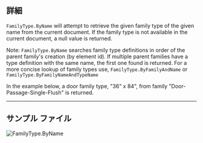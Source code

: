 ## 詳細
`FamilyType.ByName` will attempt to retrieve the given family type of the given name from the current document. If the family type is not available in the current document, a null value is returned.

Note: `FamilyType.ByName` searches family type definitions in order of the parent family's creation (by element id). If multiple parent families have a type definition with the same name, the first one found is returned. For a more concise lookup of family types use, `FamilyType.ByFamilyAndName` or `FamilyType.ByFamilyNameAndTypeName`

In the example below, a door family type, "36" x 84", from family "Door-Passage-Single-Flush" is returned.
___
## サンプル ファイル

![FamilyType.ByName](./Revit.Elements.FamilyType.ByName_img.jpg)
